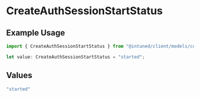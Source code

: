 # CreateAuthSessionStartStatus

## Example Usage

```typescript
import { CreateAuthSessionStartStatus } from "@intuned/client/models/components";

let value: CreateAuthSessionStartStatus = "started";
```

## Values

```typescript
"started"
```
